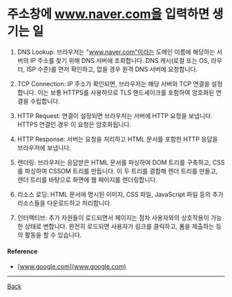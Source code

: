# 주소창에 www.naver.com을 입력하면 생기는 일

1. DNS Lookup: 브라우저는 "www.naver.com"이라는 도메인 이름에 해당하는 서버의 IP 주소를 찾기 위해 DNS 서버에 조회합니다. DNS 캐시(로컬 또는 OS, 라우터, ISP 수준)를 먼저 확인하고, 없을 경우 원격 DNS 서버에 요청합니다.

2. TCP Connection: IP 주소가 확인되면, 브라우저는 해당 서버와 TCP 연결을 설정합니다. 이는 보통 HTTPS를 사용하므로 TLS 핸드셰이크를 포함하여 암호화된 연결을 수립합니다.

3. HTTP Request: 연결이 설정되면 브라우저는 서버에 HTTP 요청을 보냅니다. HTTPS 연결인 경우 이 요청은 암호화됩니다.

4. HTTP Response: 서버는 요청을 처리하고 HTML 문서를 포함한 HTTP 응답을 브라우저에 보냅니다.

5. 렌더링: 브라우저는 응답받은 HTML 문서를 파싱하여 DOM 트리를 구축하고, CSS를 파싱하여 CSSOM 트리를 만듭니다. 이 두 트리를 결합해 렌더 트리를 만들고, 렌더 트리를 바탕으로 화면에 웹 페이지를 렌더링합니다.

6. 리소스 로딩: HTML 문서에 명시된 이미지, CSS 파일, JavaScript 파일 등의 추가 리소스들을 다운로드하고 처리합니다.

7. 인터랙티브: 추가 자원들이 로드되면서 페이지는 점차 사용자와의 상호작용이 가능한 상태로 변합니다. 완전히 로드되면 사용자가 링크를 클릭하고, 폼을 제출하는 등의 활동을 할 수 있습니다.

#### Reference

- [www.google.com](www.google.com)

---

[Back](../README.md)

